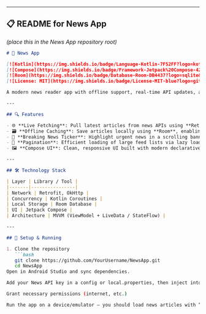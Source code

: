 
---

## 📋 README for News App  
*(place this in the News App repository root)*

```md
# 📰 News App

[![Kotlin](https://img.shields.io/badge/Language-Kotlin-7F52FF?logo=kotlin&logoColor=white)](https://kotlinlang.org)  
[![Compose](https://img.shields.io/badge/Framework-Jetpack%20Compose-4285F4?logo=android&logoColor=white)](https://developer.android.com/jetpack/compose)  
[![Room](https://img.shields.io/badge/Database-Room-DB4437?logo=sqlite&logoColor=white)](https://developer.android.com/jetpack/androidx/releases/room)  
[![License: MIT](https://img.shields.io/badge/License-MIT-blue?logo=github)](LICENSE)

A modern news reader app with offline support, real-time API updates, and smooth pagination built using MVVM architecture and Jetpack Compose.

---

## 🔍 Features

- 🌐 **Live Fetching**: Pull latest articles from news APIs using **Retrofit + Coroutines**  
- 🗃️ **Offline Caching**: Save articles locally using **Room**, enabling access without internet  
- 🚨 **Breaking News Ticker**: Highlight urgent news in a scrolling banner  
- 📜 **Pagination**: Efficient loading of large feed lists via lazy loading  
- 🖼️ **Compose UI**: Clean, responsive UI built with modern declarative components

---

## 🛠 Technology Stack

| Layer | Library / Tool |
|-------|----------------|
| Network | Retrofit, OkHttp |
| Concurrency | Kotlin Coroutines |
| Local Storage | Room Database |
| UI | Jetpack Compose |
| Architecture | MVVM (ViewModel + LiveData / StateFlow) |

---

## 🚀 Setup & Running

1. Clone the repository  
   ```bash
   git clone https://github.com/YourUsername/NewsApp.git
   cd NewsApp
Open in Android Studio and sync dependencies.

Add your News API key in a config or local.properties, then inject into Retrofit calls.

Grant necessary permissions (internet, etc.)

Run the app on a device/emulator — you should load news articles with “breaking news” ticker.
